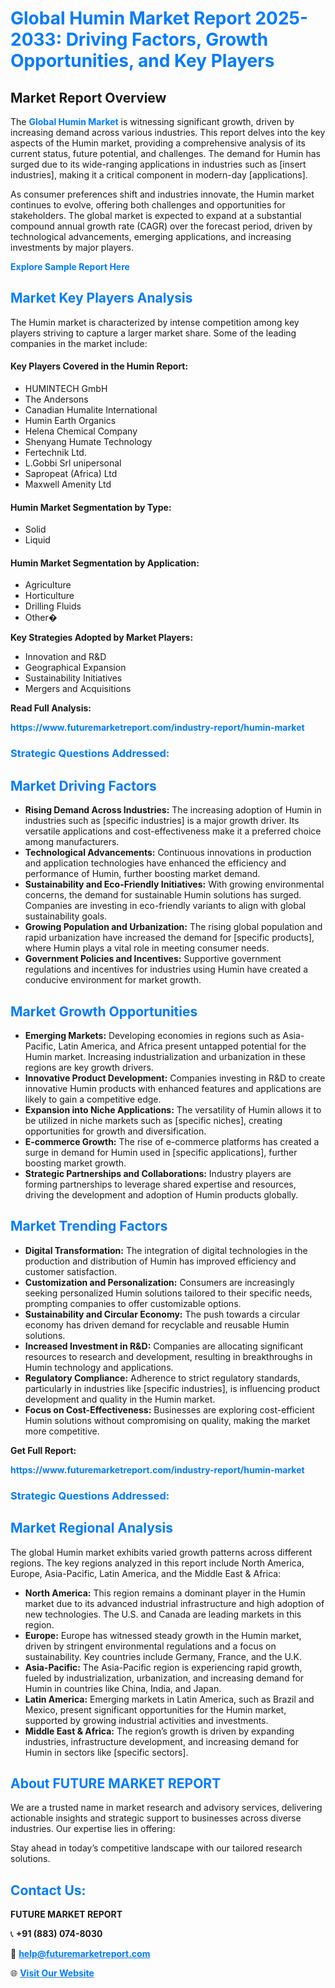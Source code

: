 <h1 style="color: #007BFF;">Global Humin Market Report 2025-2033: Driving Factors, Growth Opportunities, and Key Players</h1>

<section id="overview">
<h2>Market Report Overview</h2>
<p>The <a href="https://www.futuremarketreport.com/industry-report/humin-market" style="color: #007BFF; text-decoration: none;"><strong>Global Humin Market</strong></a> is witnessing significant growth, driven by increasing demand across various industries. This report delves into the key aspects of the Humin market, providing a comprehensive analysis of its current status, future potential, and challenges. The demand for Humin has surged due to its wide-ranging applications in industries such as [insert industries], making it a critical component in modern-day [applications].</p>
<p>As consumer preferences shift and industries innovate, the Humin market continues to evolve, offering both challenges and opportunities for stakeholders. The global market is expected to expand at a substantial compound annual growth rate (CAGR) over the forecast period, driven by technological advancements, emerging applications, and increasing investments by major players.</p>
</section>

<section id="overview">
<p><a href="https://www.futuremarketreport.com/request-sample/reportId=108574" style="color: #007BFF; text-decoration: none;"><strong>Explore Sample Report Here</strong></a></p>
</section>

<section id="key-players">
<h2 style="color: #007BFF;">Market Key Players Analysis</h2>
<p>The Humin market is characterized by intense competition among key players striving to capture a larger market share. Some of the leading companies in the market include:</p>
<h4>Key Players Covered in the Humin Report:</h4>
<ul><li>HUMINTECH GmbH</li><li>The Andersons</li><li>Canadian Humalite International</li><li>Humin Earth Organics</li><li>Helena Chemical Company</li><li>Shenyang Humate Technology</li><li>Fertechnik Ltd.</li><li>L.Gobbi Srl unipersonal</li><li>Sapropeat (Africa) Ltd</li><li>Maxwell Amenity Ltd</li></ul>
<h4>Humin Market Segmentation by Type:</h4>
<ul><li>Solid</li><li>Liquid</li></ul>

<h4>Humin Market Segmentation by Application:</h4>
<ul><li>Agriculture</li><li>Horticulture</li><li>Drilling Fluids</li><li>Other�</li></ul>
<p><strong>Key Strategies Adopted by Market Players:</strong></p>
<ul>
<li>Innovation and R&D</li>
<li>Geographical Expansion</li>
<li>Sustainability Initiatives</li>
<li>Mergers and Acquisitions</li>
</ul>
</section>

<section>
<p><strong>Read Full Analysis: </strong></p><a href="https://www.futuremarketreport.com/industry-report/humin-market" style="color: #007BFF; text-decoration: none;"><strong>https://www.futuremarketreport.com/industry-report/humin-market</strong></a>
<h3 style="color: #007BFF;">Strategic Questions Addressed:</h3>
</section>

<section id="driving-factors">
<h2 style="color: #007BFF;">Market Driving Factors</h2>
<ul>
<li><strong>Rising Demand Across Industries:</strong> The increasing adoption of Humin in industries such as [specific industries] is a major growth driver. Its versatile applications and cost-effectiveness make it a preferred choice among manufacturers.</li>
<li><strong>Technological Advancements:</strong> Continuous innovations in production and application technologies have enhanced the efficiency and performance of Humin, further boosting market demand.</li>
<li><strong>Sustainability and Eco-Friendly Initiatives:</strong> With growing environmental concerns, the demand for sustainable Humin solutions has surged. Companies are investing in eco-friendly variants to align with global sustainability goals.</li>
<li><strong>Growing Population and Urbanization:</strong> The rising global population and rapid urbanization have increased the demand for [specific products], where Humin plays a vital role in meeting consumer needs.</li>
<li><strong>Government Policies and Incentives:</strong> Supportive government regulations and incentives for industries using Humin have created a conducive environment for market growth.</li>
</ul>
</section>

<section id="growth-opportunities">
<h2 style="color: #007BFF;">Market Growth Opportunities</h2>
<ul>
<li><strong>Emerging Markets:</strong> Developing economies in regions such as Asia-Pacific, Latin America, and Africa present untapped potential for the Humin market. Increasing industrialization and urbanization in these regions are key growth drivers.</li>
<li><strong>Innovative Product Development:</strong> Companies investing in R&D to create innovative Humin products with enhanced features and applications are likely to gain a competitive edge.</li>
<li><strong>Expansion into Niche Applications:</strong> The versatility of Humin allows it to be utilized in niche markets such as [specific niches], creating opportunities for growth and diversification.</li>
<li><strong>E-commerce Growth:</strong> The rise of e-commerce platforms has created a surge in demand for Humin used in [specific applications], further boosting market growth.</li>
<li><strong>Strategic Partnerships and Collaborations:</strong> Industry players are forming partnerships to leverage shared expertise and resources, driving the development and adoption of Humin products globally.</li>
</ul>
</section>

<section id="trending-factors">
<h2 style="color: #007BFF;">Market Trending Factors</h2>
<ul>
<li><strong>Digital Transformation:</strong> The integration of digital technologies in the production and distribution of Humin has improved efficiency and customer satisfaction.</li>
<li><strong>Customization and Personalization:</strong> Consumers are increasingly seeking personalized Humin solutions tailored to their specific needs, prompting companies to offer customizable options.</li>
<li><strong>Sustainability and Circular Economy:</strong> The push towards a circular economy has driven demand for recyclable and reusable Humin solutions.</li>
<li><strong>Increased Investment in R&D:</strong> Companies are allocating significant resources to research and development, resulting in breakthroughs in Humin technology and applications.</li>
<li><strong>Regulatory Compliance:</strong> Adherence to strict regulatory standards, particularly in industries like [specific industries], is influencing product development and quality in the Humin market.</li>
<li><strong>Focus on Cost-Effectiveness:</strong> Businesses are exploring cost-efficient Humin solutions without compromising on quality, making the market more competitive.</li>
</ul>
</section>

<section>
<p><strong>Get Full Report: </strong></p><a href="https://www.futuremarketreport.com/industry-report/humin-market" style="color: #007BFF; text-decoration: none;"><strong>https://www.futuremarketreport.com/industry-report/humin-market</strong></a>
<h3 style="color: #007BFF;">Strategic Questions Addressed:</h3>
</section>


<section id="regional-analysis">
<h2 style="color: #007BFF;">Market Regional Analysis</h2>
<p>The global Humin market exhibits varied growth patterns across different regions. The key regions analyzed in this report include North America, Europe, Asia-Pacific, Latin America, and the Middle East & Africa:</p>
<ul>
<li><strong>North America:</strong> This region remains a dominant player in the Humin market due to its advanced industrial infrastructure and high adoption of new technologies. The U.S. and Canada are leading markets in this region.</li>
<li><strong>Europe:</strong> Europe has witnessed steady growth in the Humin market, driven by stringent environmental regulations and a focus on sustainability. Key countries include Germany, France, and the U.K.</li>
<li><strong>Asia-Pacific:</strong> The Asia-Pacific region is experiencing rapid growth, fueled by industrialization, urbanization, and increasing demand for Humin in countries like China, India, and Japan.</li>
<li><strong>Latin America:</strong> Emerging markets in Latin America, such as Brazil and Mexico, present significant opportunities for the Humin market, supported by growing industrial activities and investments.</li>
<li><strong>Middle East & Africa:</strong> The region’s growth is driven by expanding industries, infrastructure development, and increasing demand for Humin in sectors like [specific sectors].</li>
</ul>
</section>

<footer>
<h2 style="color: #007BFF;">About FUTURE MARKET REPORT</h2>
<p>We are a trusted name in market research and advisory services, delivering actionable insights and strategic support to businesses across diverse industries. Our expertise lies in offering:</p>

<p>Stay ahead in today’s competitive landscape with our tailored research solutions.</p>

<h2 style="color: #007BFF;">Contact Us:</h2>
<p><strong>FUTURE MARKET REPORT</strong></p>
<p>📞 <strong>+91 (883) 074-8030</strong></p>
<p>📧 <strong><a href="mailto:help@futuremarketreport.com" style="color: #007BFF;">help@futuremarketreport.com</a></strong></p>
<p>🌐 <strong><a href="https://www.futuremarketreport.com/" style="color: #007BFF;">Visit Our Website</a></strong></p>
</footer>